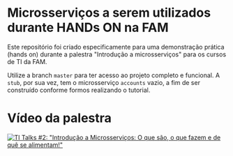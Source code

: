 # Microsserviços a serem utilizados durante HANDs ON na FAM

Este repositório foi criado especificamente para uma demonstração prática (hands on) durante a palestra "Introdução a microsserviços" para os cursos de TI da FAM.

Utilize a branch `master` para ter acesso ao projeto completo e funcional. A `stub`, por sua vez, tem o microsserviço `accounts` vazio, a fim de ser construído conforme formos realizando o tutorial.

# Vídeo da palestra

[![TI Talks #2: "Introdução a Microsserviços: O que são, o que fazem e de quê se alimentam!"](https://youtube-md.vercel.app/5pCUM74HKv4/640/360)](https://www.youtube.com/watch?v=5pCUM74HKv4)

